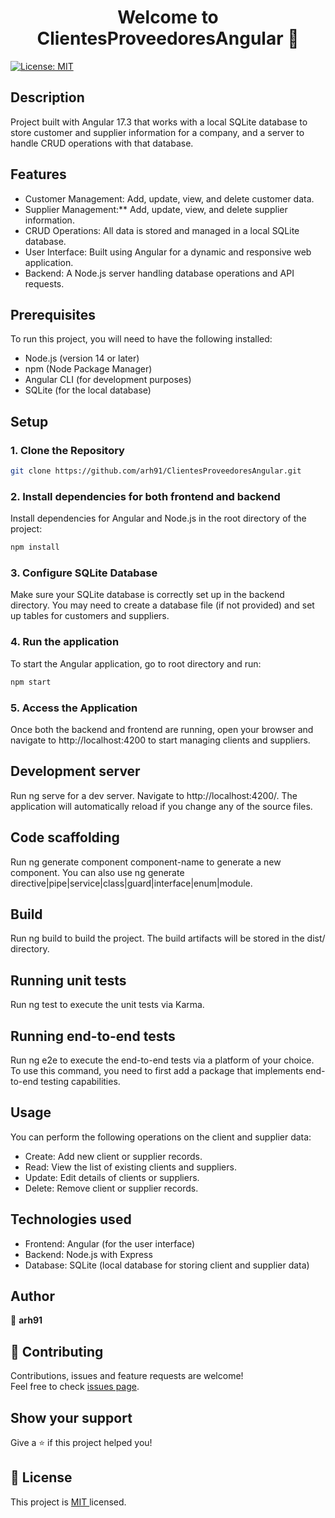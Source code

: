 <h1 align="center">Welcome to ClientesProveedoresAngular 👋</h1>
<p>
  <a href="https://opensource.org/licenses/MIT" target="_blank">
    <img alt="License: MIT " src="https://img.shields.io/badge/License-MIT -yellow.svg" />
  </a>
</p>

## Description
Project built with Angular 17.3 that works with a local SQLite database to store customer and supplier information for a company, 
and a server to handle CRUD operations with that database.

## Features
- Customer Management: Add, update, view, and delete customer data.
- Supplier Management:** Add, update, view, and delete supplier information.
- CRUD Operations: All data is stored and managed in a local SQLite database.
- User Interface: Built using Angular for a dynamic and responsive web application.
- Backend: A Node.js server handling database operations and API requests.


## Prerequisites
To run this project, you will need to have the following installed:

- Node.js (version 14 or later)
- npm (Node Package Manager)
- Angular CLI (for development purposes)
- SQLite (for the local database)


## Setup

### 1. Clone the Repository

```sh
git clone https://github.com/arh91/ClientesProveedoresAngular.git
```

### 2. Install dependencies for both frontend and backend

Install dependencies for Angular and Node.js in the root directory of the project:

```sh
npm install
```

### 3. Configure SQLite Database
Make sure your SQLite database is correctly set up in the backend directory. 
You may need to create a database file (if not provided) and set up tables for customers and suppliers.

### 4. Run the application

To start the Angular application, go to root directory and run:
```sh
npm start
```

### 5. Access the Application
Once both the backend and frontend are running, open your browser and navigate to http://localhost:4200 to start managing clients and suppliers.


## Development server
Run ng serve for a dev server. Navigate to http://localhost:4200/. 
The application will automatically reload if you change any of the source files.


## Code scaffolding
Run ng generate component component-name to generate a new component. 
You can also use ng generate directive|pipe|service|class|guard|interface|enum|module.


## Build
Run ng build to build the project. The build artifacts will be stored in the dist/ directory.


## Running unit tests
Run ng test to execute the unit tests via Karma.


## Running end-to-end tests
Run ng e2e to execute the end-to-end tests via a platform of your choice. To use this command, you need to first add a package that implements end-to-end testing capabilities.


## Usage
You can perform the following operations on the client and supplier data:

- Create: Add new client or supplier records.
- Read: View the list of existing clients and suppliers.
- Update: Edit details of clients or suppliers.
- Delete: Remove client or supplier records.


## Technologies used
- Frontend: Angular (for the user interface)
- Backend: Node.js with Express
- Database: SQLite (local database for storing client and supplier data)


## Author

👤 **arh91**


## 🤝 Contributing

Contributions, issues and feature requests are welcome!<br />
Feel free to check [issues page](https://github.com/arh91/Gestion-Usuarios-Backend/issues). 


## Show your support

Give a ⭐️ if this project helped you!


## 📝 License

This project is [MIT ](https://opensource.org/licenses/MIT) licensed.




